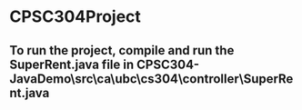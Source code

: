 # CPSC304Project

## To run the project, compile and run the SuperRent.java file in CPSC304-JavaDemo\src\ca\ubc\cs304\controller\SuperRent.java